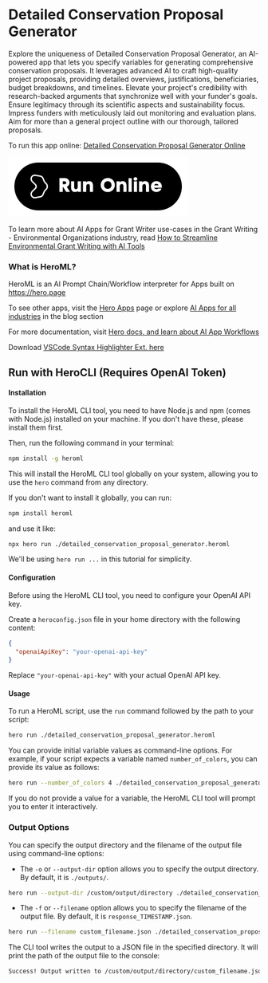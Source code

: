 # Detailed Conservation Proposal Generator

Explore the uniqueness of Detailed Conservation Proposal Generator, an AI-powered app that lets you specify variables for generating comprehensive conservation proposals. It leverages advanced AI to craft high-quality project proposals, providing detailed overviews, justifications, beneficiaries, budget breakdowns, and timelines. Elevate your project's credibility with research-backed arguments that synchronize well with your funder's goals. Ensure legitimacy through its scientific aspects and sustainability focus. Impress funders with meticulously laid out monitoring and evaluation plans. Aim for more than a general project outline with our thorough, tailored proposals.

To run this app online: [Detailed Conservation Proposal Generator Online](https://hero.page/app/detailed-conservation-proposal-generator-ai-powered-comprehensive-conservation-proposals/w6wxyYT3Lqv5ov8xCTfp)

[![Run Detailed Conservation Proposal Generator Online](/assets/run.svg)](https://hero.page/app/detailed-conservation-proposal-generator-ai-powered-comprehensive-conservation-proposals/w6wxyYT3Lqv5ov8xCTfp)

To learn more about AI Apps for Grant Writer use-cases in the Grant Writing - Environmental Organizations industry, read [How to Streamline Environmental Grant Writing with AI Tools](https://hero.page/blog/ai/grant-writing-environmental-organizations/how-to-streamline-environmental-grant-writing-with-ai-tools/170913)

### What is HeroML?
HeroML is an AI Prompt Chain/Workflow interpreter for Apps built on https://hero.page 

To see other apps, visit the [Hero Apps](https://hero.page/apps) page or explore [AI Apps for all industries](https://hero.page/blog) in the blog section

For more documentation, visit [Hero docs, and learn about AI App Workflows](https://hero.page/tutorials/introduction-to-heroml)

Download [VSCode Syntax Highlighter Ext. here](https://marketplace.visualstudio.com/items?itemName=hero-page.heroml)

## Run with HeroCLI (Requires OpenAI Token)

#### Installation

To install the HeroML CLI tool, you need to have Node.js and npm (comes with Node.js) installed on your machine. If you don't have these, please install them first. 

Then, run the following command in your terminal:

```bash
npm install -g heroml
```

This will install the HeroML CLI tool globally on your system, allowing you to use the `hero` command from any directory.

If you don't want to install it globally, you can run:

```bash
npm install heroml
```

and use it like:

```bash
npx hero run ./detailed_conservation_proposal_generator.heroml
```

We'll be using `hero run ...` in this tutorial for simplicity.

#### Configuration

Before using the HeroML CLI tool, you need to configure your OpenAI API key. 

Create a `heroconfig.json` file in your home directory with the following content:

```json
{
  "openaiApiKey": "your-openai-api-key"
}
```

Replace `"your-openai-api-key"` with your actual OpenAI API key.

#### Usage

To run a HeroML script, use the `run` command followed by the path to your script:

```bash
hero run ./detailed_conservation_proposal_generator.heroml
```

You can provide initial variable values as command-line options. For example, if your script expects a variable named `number_of_colors`, you can provide its value as follows:

```bash
hero run --number_of_colors 4 ./detailed_conservation_proposal_generator.heroml
```

If you do not provide a value for a variable, the HeroML CLI tool will prompt you to enter it interactively.

### Output Options

You can specify the output directory and the filename of the output file using command-line options:

- The `-o` or `--output-dir` option allows you to specify the output directory. By default, it is `./outputs/`.

```bash
hero run --output-dir /custom/output/directory ./detailed_conservation_proposal_generator.heroml
```

- The `-f` or `--filename` option allows you to specify the filename of the output file. By default, it is `response_TIMESTAMP.json`.

```bash
hero run --filename custom_filename.json ./detailed_conservation_proposal_generator.heroml
```

The CLI tool writes the output to a JSON file in the specified directory. It will print the path of the output file to the console:

```bash
Success! Output written to /custom/output/directory/custom_filename.json
```

